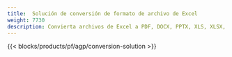 ```yaml
---
title:  Solución de conversión de formato de archivo de Excel
weight: 7730
description: Convierta archivos de Excel a PDF, DOCX, PPTX, XLS, XLSX, XLSM, XLSB, ODS, CSV, TSV, 0761103 481, JPG, BMP, PNG, SVG, TIFF, XPS, MHTML y Markdown.
---
```

{{< blocks/products/pf/agp/conversion-solution >}} 
